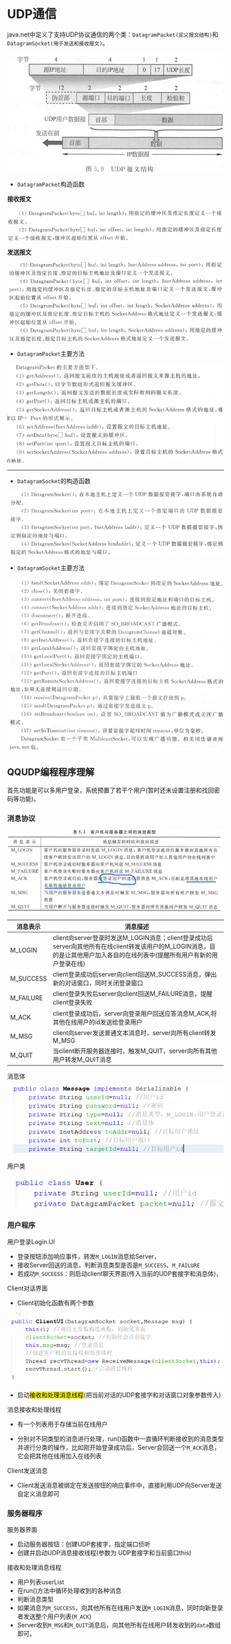 # UDP通信

java.net中定义了支持UDP协议通信的两个类：`DatagramPacket(定义报文结构)`和`DatagramSocket(用于发送和接收报文)`。

![image-20210910094549828](DAY5UDP通信/image-20210910094549828.png)



- `DatagramPacket`构造函数

**接收报文**

![image-20210910094727153](DAY5UDP通信/image-20210910094727153.png)

**发送报文**

![image-20210910094737750](DAY5UDP通信/image-20210910094737750.png)



- `DatagramPacket`主要方法

![image-20210910094836405](DAY5UDP通信/image-20210910094836405.png)

----



- `DatagramSocket`的构造函数

![image-20210910094951425](DAY5UDP通信/image-20210910094951425.png)



- `DatagramSocket`主要方法

![image-20210910095029943](DAY5UDP通信/image-20210910095029943.png)





## QQUDP编程程序理解

首先功能是可以多用户登录，系统预置了若干个用户(暂时还未设置注册和找回密码等功能)。



### 消息协议

![image-20210910102237670](DAY5UDP通信/image-20210910102237670.png)

| 消息表示  | 消息描述                                                     |
| --------- | ------------------------------------------------------------ |
| M_LOGIN   | client向server登录时发送M_LOGIN消息；client登录成功后server向其他所有在线client转发该用户的M_LOGIN消息，目的是让其他用户加入各自的在线列表中(提醒所有用户有新的用户登录在线) |
| M_SUCCESS | client登录成功后server向client回送M_SUCCESS消息，弹出新的对话窗口，同时关闭登录窗口 |
| M_FAILURE | client登录失败后server向client回送M_FAILURE消息，提醒client登录失败 |
| M_ACK     | client登录成功后，server向登录用户回送应答消息M_ACK,将其他在线用户的id发送给登录用户 |
| M_MSG     | client向server发送普通文本消息时，server向所有client转发M_MSG |
| M_QUIT    | 当client断开服务器连接时，触发M_QUIT，server向所有其他用户转发M_QUIT消息 |



消息体

![image-20210910104228952](DAY5UDP通信/image-20210910104228952.png)



用户类

![image-20210910104247499](DAY5UDP通信/image-20210910104247499.png)





### 用户程序

用户登录Login.UI

- 登录按钮添加响应事件，转发`M_LOGIN`消息给Server，
- 接收Server回送的消息，判断消息类型是否是`M_SUCCESS`、`M_FAILURE`
- 若成功`M_SUCEESS`：则启动client聊天界面(传入当前的UDP套接字和消息体)，



Client对话界面

- Client初始化函数有两个参数

![image-20210910103711480](DAY5UDP通信/image-20210910103711480.png)

- 启动<mark>接收和处理消息线程</mark>(把当前对话的UDP套接字和对话窗口对象参数传入)



消息接收和处理线程

- 有一个列表用于存储当前在线用户

- 分别对不同类型的消息进行处理，run()函数中一直循环判断接收到的消息类型并进行分类的操作，比如刚开始登录成功后，Server会回送一个`M_ACK`消息，它会把其他在线用加入在线列表



Client发送消息

- Client发送消息被绑定在发送按钮的响应事件中，直接利用UDP向Server发送自定义消息即可





### 服务器程序

服务器界面

- 启动服务器按钮：创建UDP套接字，指定端口侦听
- 创建并启动UDP消息接收线程(参数为   UDP套接字和当前窗口this)



接收和处理消息线程

- 用户列表userList
- 在run()方法中循环处理收到的各种消息
- 判断消息类型
- 如果消息为`M_SUCCESS`，向其他所有在线用户发送`M_LOGIN`消息，同时向新登录者发送整个用户列表(`M_ACK`)
- Server收到`M_MSG`和`M_QUIT`消息后，向其他所有在线用户转发收到的`data`数组即可。

